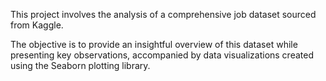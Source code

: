 
This project involves the analysis of a comprehensive job dataset sourced from Kaggle. 

The objective is to provide an insightful overview of this dataset while presenting key observations, accompanied by data visualizations created using the Seaborn plotting library.
